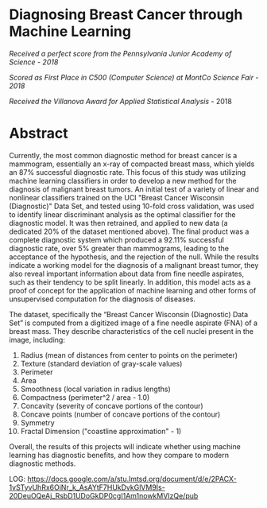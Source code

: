 # Diagnosing Breast Cancer through Machine Learning

*Received a perfect score from the Pennsylvania Junior Academy of Science - 2018*

*Scored as First Place in C500 (Computer Science) at MontCo Science Fair - 2018*

*Received the Villanova Award for Applied Statistical Analysis* - 2018

# Abstract

Currently, the most common diagnostic method for breast cancer is a mammogram, essentially an x-ray of compacted breast mass, which yields an 87% successful diagnostic rate. This focus of this study was utilizing machine learning classifiers in order to develop a new method for the diagnosis of malignant breast tumors. An initial test of a variety of linear and nonlinear classifiers trained on the UCI "Breast Cancer Wisconsin (Diagnostic)" Data Set, and tested using 10-fold cross validation, was used to identify linear discriminant analysis as the optimal classifier for the diagnostic model.  It was then retrained, and applied to new data (a dedicated 20% of the dataset mentioned above). The final product was a complete diagnostic system which produced a 92.11% successful diagnostic rate, over 5% greater than mammograms, leading to the acceptance of the hypothesis, and the rejection of the null. While the results indicate a working model for the diagnosis of a malignant breast tumor, they also reveal important information about data from fine needle aspirates, such as their tendency to be split linearly. In addition, this model acts as a proof of concept for the application of machine learning and other forms of unsupervised computation for the diagnosis of diseases.

The dataset, specifically the “Breast Cancer Wisconsin (Diagnostic) Data Set” is computed from a digitized image of a fine needle aspirate (FNA) of a breast mass. They describe characteristics of the cell nuclei present in the image, including:

1. Radius (mean of distances from center to points on the perimeter) 
2. Texture (standard deviation of gray-scale values) 
3. Perimeter 
4. Area 
5. Smoothness (local variation in radius lengths) 
6. Compactness (perimeter^2 / area - 1.0) 
7. Concavity (severity of concave portions of the contour) 
8. Concave points (number of concave portions of the contour) 
9. Symmetry 
10. Fractal Dimension ("coastline approximation" - 1)

Overall, the results of this projects will indicate whether using machine learning has diagnostic benefits, and how they compare to modern diagnostic methods.

LOG:
https://docs.google.com/a/stu.lmtsd.org/document/d/e/2PACX-1vSTyvUhRx6OiNr_k_AsAYtF7HUkDvkGlVM9Is-20DeuOQeAj_RsbD1UDoGkDP0cgI1Am1nowkMVIzQe/pub
